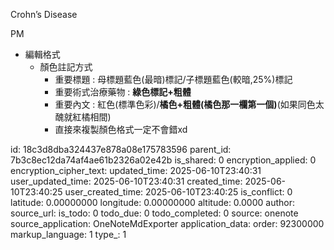 Crohn’s Disease

PM

- 編輯格式
  - 顏色註記方式
    - 重要標題 : 母標題藍色(最暗)標記/子標題藍色(較暗,25%)標記
    - 重要術式治療藥物 : **綠色標記+粗體**
    - 重要內文 : 紅色(標準色彩)/**橘色+粗體(橘色那一欄第一個)**(如果同色太醜就紅橘相間)
    - 直接來複製顏色格式一定不會錯xd



id: 18c3d8dba324437e878a08e175783596
parent_id: 7b3c8ec12da74af4ae61b2326a02e42b
is_shared: 0
encryption_applied: 0
encryption_cipher_text: 
updated_time: 2025-06-10T23:40:31
user_updated_time: 2025-06-10T23:40:31
created_time: 2025-06-10T23:40:25
user_created_time: 2025-06-10T23:40:25
is_conflict: 0
latitude: 0.00000000
longitude: 0.00000000
altitude: 0.0000
author: 
source_url: 
is_todo: 0
todo_due: 0
todo_completed: 0
source: onenote
source_application: OneNoteMdExporter
application_data: 
order: 92300000
markup_language: 1
type_: 1